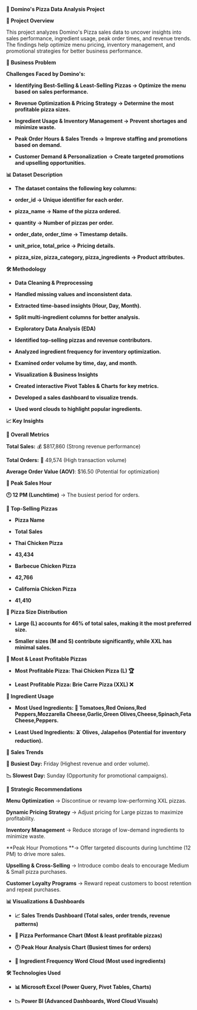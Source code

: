**🍕 Domino's Pizza Data Analysis Project**

**📌 **Project Overview****

This project analyzes Domino's Pizza sales data to uncover insights into sales performance, ingredient usage, peak order times, and revenue trends. The findings help optimize menu pricing, inventory management, and promotional strategies for better business performance.

**🚀 **Business Problem****

**Challenges Faced by Domino's:**

- **Identifying Best-Selling & Least-Selling Pizzas → Optimize the menu based on sales performance.**

- **Revenue Optimization & Pricing Strategy → Determine the most profitable pizza sizes.**
  
- **Ingredient Usage & Inventory Management → Prevent shortages and minimize waste.**

- **Peak Order Hours & Sales Trends → Improve staffing and promotions based on demand.**

- **Customer Demand & Personalization → Create targeted promotions and upselling opportunities.**

**📊 **Dataset Description****

- **The dataset contains the following key columns:**

- **order_id → Unique identifier for each order.**

- **pizza_name → Name of the pizza ordered.**

- **quantity → Number of pizzas per order.**

- **order_date, order_time → Timestamp details.**

- **unit_price, total_price → Pricing details.**

- **pizza_size, pizza_category, pizza_ingredients → Product attributes.**

**🛠️ Methodology**

- **Data Cleaning & Preprocessing**

-  **Handled missing values and inconsistent data.**

- **Extracted time-based insights (Hour, Day, Month).**

- **Split multi-ingredient columns for better analysis.**

- **Exploratory Data Analysis (EDA)**

- **Identified top-selling pizzas and revenue contributors.**

- **Analyzed ingredient frequency for inventory optimization.**

- **Examined order volume by time, day, and month.**

- **Visualization & Business Insights**

- **Created interactive Pivot Tables & Charts for key metrics.**

- **Developed a sales dashboard to visualize trends.**

- **Used word clouds to highlight popular ingredients.**

**📈 Key Insights**

**🔹 Overall Metrics**

**Total Sales:** 💰 $817,860 (Strong revenue performance)

**Total Orders:** 🛒 49,574 (High transaction volume)

**Average Order Value (AOV)**: $16.50 (Potential for optimization)

**🔹 Peak Sales Hour**

**🕛 12 PM (Lunchtime)** → The busiest period for orders.

**🔹 Top-Selling Pizzas**

- **Pizza Name**

- **Total Sales**

- **Thai Chicken Pizza**

- **43,434**

- **Barbecue Chicken Pizza**

- **42,766**

- **California Chicken Pizza**

- **41,410**

**🔹 Pizza Size Distribution**

- **Large (L) accounts for 46% of total sales, making it the most preferred size.**

- **Smaller sizes (M and S) contribute significantly, while XXL has minimal sales.**

**🔹 Most & Least Profitable Pizzas**

- **Most Profitable Pizza: Thai Chicken Pizza (L) 🏆**

- **Least Profitable Pizza: Brie Carre Pizza (XXL) ❌**

**🔹 Ingredient Usage**

- **Most Used Ingredients: 🧀 Tomatoes,Red Onions,Red Peppers,Mozzarella Cheese,Garlic,Green Olives,Cheese,Spinach,Feta Cheese,Peppers.**

- **Least Used Ingredients: 🫒 Olives, Jalapeños (Potential for inventory reduction).**

**🔹 Sales Trends**

**📆 Busiest Day:** Friday (Highest revenue and order volume).

**📉 Slowest Day:** Sunday (Opportunity for promotional campaigns).

**📌 Strategic Recommendations**

**Menu Optimization** → Discontinue or revamp low-performing XXL pizzas.

**Dynamic Pricing Strategy** → Adjust pricing for Large pizzas to maximize profitability.

**Inventory Management** → Reduce storage of low-demand ingredients to minimize waste.

**Peak Hour Promotions **→ Offer targeted discounts during lunchtime (12 PM) to drive more sales.

**Upselling & Cross-Selling** → Introduce combo deals to encourage Medium & Small pizza purchases.

**Customer Loyalty Programs** → Reward repeat customers to boost retention and repeat purchases.

**📊 Visualizations & Dashboards**

- **📈 Sales Trends Dashboard (Total sales, order trends, revenue patterns)**

- **🍕 Pizza Performance Chart (Most & least profitable pizzas)**

- **🕛 Peak Hour Analysis Chart (Busiest times for orders)**

- **🛒 Ingredient Frequency Word Cloud (Most used ingredients)**

**🛠️ Technologies Used**

- **📊 Microsoft Excel (Power Query, Pivot Tables, Charts)**

- **📉 Power BI (Advanced Dashboards, Word Cloud Visuals)**

